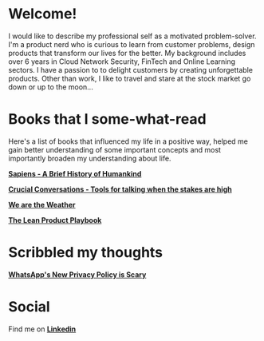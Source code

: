 # Welcome!

I would like to describe my professional self as a motivated problem-solver. I'm a product nerd who is curious to learn from customer problems, design products that transform our lives for the better. My background includes over 6 years in Cloud Network Security, FinTech and Online Learning sectors. I have a passion to to delight customers by creating  unforgettable products. Other than work, I like to travel and stare at the stock market go down or up to the moon...

# Books that I some-what-read

Here's a list of books that influenced my life in a positive way, helped me gain better understanding of some important concepts and most importantly broaden my understanding about life.

  **[Sapiens - A Brief History of Humankind](https://read.amazon.com/kp/card?asin=B00ICN066A&preview=newtab&linkCode=kpe&ref_=cm_sw_r_kb_dp_JV75Fb1SKPJ5M&hideBuy=true&hideShare=true)**

  **[Crucial Conversations - Tools for talking when the stakes are high](https://read.amazon.com/kp/card?asin=B005K0AYH4&preview=newtab&linkCode=kpe&ref_=cm_sw_r_kb_dp_x975Fb8H77W30&hideBuy=true&hideShare=true)**

  **[We are the Weather](https://read.amazon.com/kp/card?asin=B07MYXDK94&preview=newtab&linkCode=kpe&ref_=cm_sw_r_kb_dp_kb85FbB89MZXK&hideBuy=true&hideShare=true)**

  **[The Lean Product Playbook](https://read.amazon.com/kp/card?asin=B00SZ638C8&preview=newtab&linkCode=kpe&ref_=cm_sw_r_kb_dp_w.75Fb383YFPS&hideBuy=true&hideShare=true)**

# Scribbled my thoughts

**[WhatsApp's New Privacy Policy is Scary](whatsapp.md)**

# Social

Find me on **[Linkedin](https://www.linkedin.com/in/srivatsbharadwaj/)**
